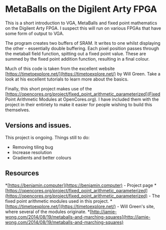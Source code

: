 # MetaBalls on the Digilent Arty FPGA

This is a short introduction to VGA, MetaBalls and fixed point mathematics on the Digilent Arty FPGA. I suspect this will run on various FPGAs that have some form of output to VGA.

The program creates two buffers of SRAM. It writes to one whilst displaying the other - essentially double buffering. Each pixel position passes through the metaball field function, spitting out a fixed point value. These are summed by the fixed point addition function, resulting in a final colour.

Much of this code is taken from the excellent website [https://timetoexplore.net/](https://timetoexplore.net/) by Will Green. Take a look at his excellent tutorials to learn more about the basics.

Finally, this short project makes use of the [https://opencores.org/project/fixed_point_arithmetic_parameterized](Fixed Point Arithmetic Modules at OpenCores.org). I have included them with the project in their entiriety to make it easier for people wishing to build this themselves.

## Versions and issues. 

This project is ongoing. Things still to do:

* Removing tiling bug
* Increase resolution
* Gradients and better colours

## Resources

*[https://benjamin.computer](https://benjamin.computer) - Project page
*[https://opencores.org/project/fixed_point_arithmetic_parameterized](https://opencores.org/project/fixed_point_arithmetic_parameterized) - The fixed point arithmetic modules used in this project.
*[https://timetoexplore.net/](https://timetoexplore.net/) - Will Green's site, where several of the modules originate.
*[http://jamie-wong.com/2014/08/19/metaballs-and-marching-squares](http://jamie-wong.com/2014/08/19/metaballs-and-marching-squares)

